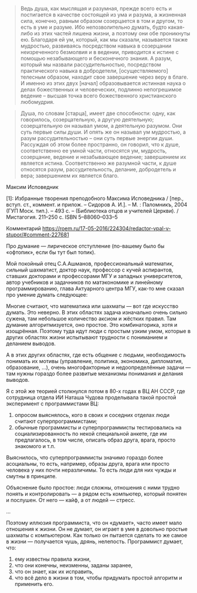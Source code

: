 <!-- Header: О ложном восприятии ума -->
<!-- Tag: rus -->
<!-- Summary: Наблюдение об особенностях естественно-научного мышления -->
<!-- Summary: и проистекающих из них ошибках. -->

> Ведь душа, как мыслящая и разумная, прежде всего есть и постигается в 
> качестве состоящей из ума и разума, а жизненная сила, конечно, равным образом 
> созерцается в том и другом, то есть в уме и разуме. Ибо непозволительно 
> думать, будто какая-либо из этих частей лишена жизни, а поэтому они обе
> проникнуты ею. Благодаря ей ум, который, как мы сказали, называется также
> мудростью, развиваясь посредством навыка в созерцании неизреченного безмолвия
> и в ведении, приводится к истине с помощью незабывающего и бесконечного
> знания. А разум, который мы назвали рассудительностью, посредством
> практического навыка в добродетели, [осуществляемого] телесным образом,
> находит свое завершение через веру в благе. И именно из этих двух [начал]
> образовывается истинная наука о делах божественных и человеческих, подлинно
> непогрешимое ведение – высшая точка всего божественного христианского
> любомудрия.

> Душа, по словам [старца], имеет две способности: одну, как говорилось, 
> созерцательную, а другую деятельную; созерцательную он называл умом, 
> а деятельную разумом. Они суть первые силы души. И опять же он называл 
> ум мудростью, а разум рассудительностью – они суть первые энергии души. 
> Рассуждая об этом более пространно, он говорил, что к душе, соответственно 
> ее умной части, относятся ум, мудрость, созерцание, ведение и незабывающее 
> ведение; завершением их является истина. Соответственно же разумной части, 
> к душе относятся разум, рассудительность, делание, добродетель и вера; 
> завершением их является благо. 

Максим Исповедник

[1]: Избранные творения преподобного Максима Исповедника / [пер., вступ. ст., коммент. и прилож. – Сидоров А. И.]. – М. : Паломникъ, 2004 (ГУП Моск. тип.). – 493 с. – (Библиотека отцов и учителей Церкви). / Мистагогия. 211–250 с. ISBN 5–88060–033–5

Комментарий https://roem.ru/17-05-2016/224304/redactor-vpal-v-stupor/#comment-227681

Про думание — лирическое отступление (по-вашему было бы «офтопик», если бы тут был топик).

Мой покойный отец С.А.Ашманов, профессиональный математик, сильный шахматист, доктор наук, профессор с кучей аспирантов, ставших докторами и профессорами МГУ и западных университетов, автор учебников и задачников по матэкономике и линейному программированию, глава Актуарного центра МГУ, как-то мне сказал про умение думать следующее:

Многие считают, что математика или шахматы — вот где искусство думать. Это неверно. В этих областях задача изначально очень сильно сужена, там небольшое количество аксиом и жёстких правил.
Там думание алгоритмизуется, оно простое. Это комбинаторика, хотя и изощрённая.
Поэтому туда идут люди с простым узким умом, которые в других областях жизни испытывают трудности с пониманием и деланием выводов.

А в этих других областях, где есть общение с людьми, необходимость понимать их мотивы (управление, политика, экономика, дипломатия, образование, …), очень многофакторные и недоопределённые задачи — там нужны гораздо более развитые механизмы понимания и делания выводов.

Я с этой же теорией столкнулся потом в 80-х годах в ВЦ АН СССР, где сотрудница отдела ИИ Наташа Чудова проделывала такой простой эксперимент с программистами ВЦ:

1) опросом выяснялось, кого в своих и соседних отделах люди считают суперпрограммистами;
2) обычные программисты и суперпрограммисты тестировались на социализированность по некой специальной анкете, где им предлагалось, в том числе, описать образ друга, врага, просто знакомого и т.п.

Выяснилось, что суперпрограммисты значимо гораздо более асоциальны, то есть, например, образы друга, врага или просто человека у них почти неразличимы. То есть люди для них чужды и смутны в принципе.

Объяснение было простое: люди сложны, отношения с ними трудно понять и контролировать — а рядом есть компьютер, который понятен и послушен. От него — кайф, а от людей — стресс.

...

Поэтому иллюзия программиста, что он «думает», часто имеет мало отношения к жизни. Он не думает, он играет в уме в довольно простые шахматы с компьютером.
Как только он пытается сделать то же самое в жизни — получается чушь, дрянь, нелепость. Программист думает, что:

1) ему известны правила жизни,
2) что они конечны, неизменны, заданы заранее,
3) что он знает, как их исправить,
4) что всё дело в жизни в том, чтобы придумать простой алгоритм и применить его.